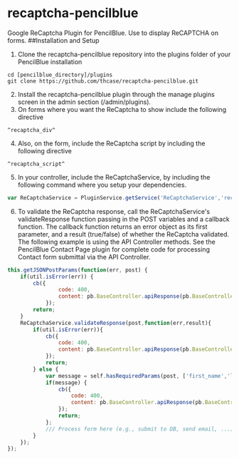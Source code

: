# recaptcha-pencilblue
Google ReCaptcha Plugin for PencilBlue.  Use to display ReCAPTCHA on forms.
##Installation and Setup
1. Clone the recaptcha-pencilblue repository into the plugins folder of your PencilBlue installation
```
cd [pencilblue_directory]/plugins
git clone https://github.com/thcase/recaptcha-pencilblue.git
```
2. Install the recaptcha-pencilblue plugin through the manage plugins screen in the admin section (/admin/plugins).
3. On forms where you want the ReCaptcha to show include the following directive
```
^recaptcha_div^
```
4. Also, on the form, include the ReCaptcha script by including the following directive
```
^recaptcha_script^
```
5. In your controller, include the ReCaptchaService, by including the following command where you setup your dependencies.
```javascript
var ReCaptchaService = PluginService.getService('ReCaptchaService','recaptcha-pencilblue');
```
6. To validate the ReCaptcha response, call the ReCaptchaService's validateResponse function passing in the POST variables and a callback function.  The callback function returns an error object as its first parameter, and a result (true/false) of whether the ReCaptcha validated. The following example is using the API Controller methods. See the PencilBlue Contact Page plugin for complete code for processing Contact form submittal via the API Controller.
```javascript
this.getJSONPostParams(function(err, post) {
	if(util.isError(err)) {
		cb({
				code: 400,
				content: pb.BaseController.apiResponse(pb.BaseController.API_ERROR, err.message)
			});
		return;
	}
	ReCaptchaService.validateResponse(post,function(err,result){
		if(util.isError(err)){
			cb({
				code: 400,
				content: pb.BaseController.apiResponse(pb.BaseController.API_ERROR, self.ls.get('RECAPTCHA_FAIL'))
			});
			return;
		} else {
			var message = self.hasRequiredParams(post, ['first_name','last_name','email', 'message']);
			if(message) {
				cb({
					code: 400,
					content: pb.BaseController.apiResponse(pb.BaseController.API_ERROR, message)
				});
				return;
			};
			/// Process form here (e.g., submit to DB, send email, ...)
		}
	});
});
```